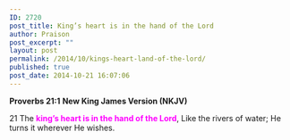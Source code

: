 ```yaml
---
ID: 2720
post_title: King’s heart is in the hand of the Lord
author: Praison
post_excerpt: ""
layout: post
permalink: /2014/10/kings-heart-land-of-the-lord/
published: true
post_date: 2014-10-21 16:07:06
---
```

<strong>Proverbs 21:1</strong>
<strong> New King James Version (NKJV)</strong>

21 The <strong><span style="color: #ff00ff;">king’s heart is in the hand of the Lord</span></strong>,
Like the rivers of water;
He turns it wherever He wishes.